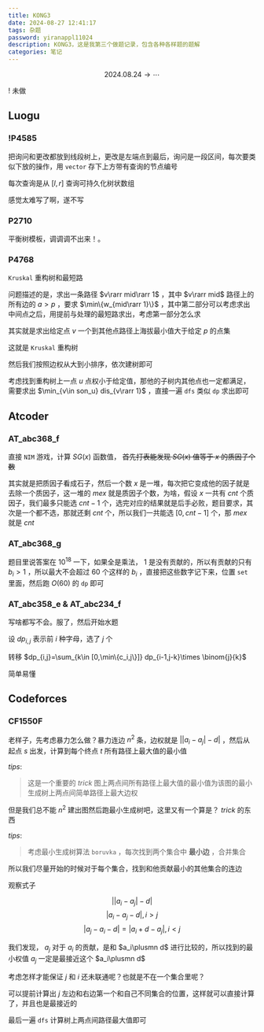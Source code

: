```yaml
---
title: KONG3
date: 2024-08-27 12:41:17
tags: 杂题
password: yiranappl11024
description: KONG3，这是我第三个做题记录，包含各种各样题的题解
categories: 笔记
---
```


$$2024.08.24\to \cdots$$

! 未做

## Luogu

### !P4585

把询问和更改都放到线段树上，更改是左端点到最后，询问是一段区间，每次要类似下放的操作，用 `vector` 存下上方带有查询的节点编号

每次查询是从 $[l,r]$ 查询可持久化树状数组 

感觉太难写了啊，遂不写

### P2710

平衡树模板，调调调不出来！。

### P4768

`Kruskal` 重构树和最短路

问题描述的是，求出一条路径 $v\rarr mid\rarr 1$ ，其中 $v\rarr mid$ 路径上的所有边的 $a>p$ ，要求 $\min\{w_{mid\rarr 1}\}$ ，其中第二部分可以考虑求出中间点之后，用提前与处理的最短路求出，考虑第一部分怎么求

其实就是求出给定点 $v$ 一个到其他点路径上海拔最小值大于给定 $p$ 的点集

这就是 `Kruskal` 重构树

然后我们按照边权从大到小排序，依次建树即可

考虑找到重构树上一点 $u$ 点权小于给定值，那他的子树内其他点也一定都满足，需要求出 $\min_{v\in son_u} dis_{v\rarr 1}$ ，直接一遍 `dfs` 类似 `dp` 求出即可

## Atcoder

### AT_abc368_f

直接 `NIM` 游戏，计算 $SG(x)$ 函数值， ~~首先打表能发现 $SG(x)$ 值等于 $x$ 的质因子个数~~

其实就是把质因子看成石子，然后一个数 $x$ 是一堆，每次把它变成他的因子就是去除一个质因子，这一堆的 $mex$ 就是质因子个数，为啥，假设 $x$ 一共有 $cnt$ 个质因子，我们最多只能选 $cnt-1$ 个，选完对应的结果就是后手必败，题目要求，其次是一个都不选，那就还剩 $cnt$ 个，所以我们一共能选 $[0,cnt-1]$ 个，那 $mex$ 就是 $cnt$

### AT_abc368_g

题目里说答案在 $10^{18}$ 一下，如果全是乘法， $1$ 是没有贡献的，所以有贡献的只有 $b_i>1$ ，所以最大不会超过 $60$ 个这样的 $b_i$ ，直接把这些数字记下来，位置 `set` 里面，然后跑 $O(60)$ 的 `dp` 即可

### AT_abc358_e & AT_abc234_f

写啥都写不会。服了，然后开始水题

设 $dp_{i,j}$ 表示前 $i$ 种字母，选了 $j$ 个

转移 $dp_{i,j}=\sum_{k\in [0,\min\{c_i,j\}]} dp_{i-1,j-k}\times \binom{j}{k}$ 

简单易懂

## Codeforces

### CF1550F

老样子，先考虑暴力怎么做？暴力连边 $n^2$ 条，边权就是 $\Big||a_i-a_j|-d\Big|$ ，然后从起点 $s$ 出发，计算到每个终点 $t$ 所有路径上最大值的最小值

$tips:$
> 这是一个重要的 $trick$ 图上两点间所有路径上最大值的最小值为该图的最小生成树上两点间简单路径上最大边权

但是我们总不能 $n^2$ 建出图然后跑最小生成树吧，这里又有一个算是？ $trick$ 的东西

$tips:$
> 考虑最小生成树算法 `boruvka` ，每次找到两个集合中 **最小边** ，合并集合

所以我们尽量开始的时候对于每个集合，找到和他贡献最小的其他集合的连边

观察式子

$$\Big||a_i-a_j|-d\Big|$$
$$|a_i-a_j-d|,i>j$$
$$|a_j-a_i-d|=|a_i+d-a_j|,i<j$$

我们发现， $a_j$ 对于 $a_i$ 的贡献，是和 $a_i\plusmn d$ 进行比较的，所以找到的最小权值 $a_j$ 一定是最接近这个 $a_i\plusmn d$

考虑怎样才能保证 $j$ 和 $i$ 还未联通呢？也就是不在一个集合里呢？

可以提前计算出 $j$ 左边和右边第一个和自己不同集合的位置，这样就可以直接计算了，并且也是最接近的

最后一遍 `dfs` 计算树上两点间路径最大值即可